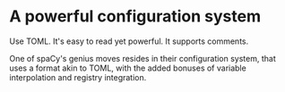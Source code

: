 # A powerful configuration system

Use TOML. It's easy to read yet powerful. It supports comments.

One of spaCy's genius moves resides in their configuration system, that uses a format akin to TOML,
with the added bonuses of variable interpolation and registry integration.
